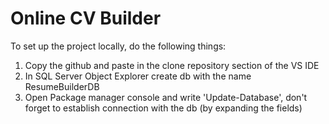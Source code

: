 # Online CV Builder

To set up the project locally, do the following things:
1. Copy the github and paste in the clone repository section of the VS IDE
2. In SQL Server Object Explorer create db with the name ResumeBuilderDB
3. Open Package manager console and write 'Update-Database', don't forget to establish connection with the db (by expanding the fields)
